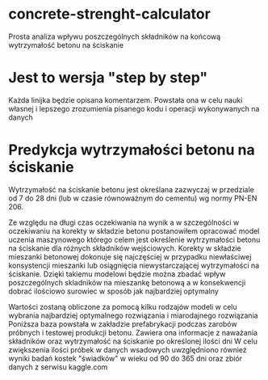# concrete-strenght-calculator
Prosta analiza wpływu poszczególnych składników na końcową wytrzymałość betonu na ściskanie

# Jest to wersja "step by step"
Każda linijka będzie opisana komentarzem.
Powstała ona w celu nauki własnej i lepszego zrozumienia pisanego kodu i operacji wykonywanych na danych

# Predykcja wytrzymałości betonu na ściskanie

Wytrzymałość na ściskanie betonu jest określana zazwyczaj w przedziale od 7 do 28 dni (lub w czasie równoważnym do cementu) wg normy PN-EN 206.

Ze względu na długi czas oczekiwania na wynik a w szczególności w oczekiwaniu na korekty w składzie betonu postanowiłem opracować model uczenia maszynowego którego celem jest określenie wytrzymałości betonu na ściskanie dla różnych składników wejściowych.
Korekty w składzie mieszanki betonowej dokonuje się najczęściej w przypadku niewłaściwej konsystencji mieszanki lub osiągnięcia niewystarczającej wytrzymałości na ściskanie. Dzięki takiemu modelowi będzie można zbadać wpływ poszczególnych skladników na mieszankę betonową a w konsekwencji dobrać ilościowo surowiec w sposób jak najbardziej optymalny 

Wartości zostaną obliczone za pomocą kilku rodzajów modeli w celu wybrania najbardziej optymalnego rozwiązania i miarodajnego rozwiązania
Poniższa baza powstała w zakładzie prefabrykacji podczas zarobów próbnych i testowej produkcji betonu.
Zawiera ona informacje z naważania składników oraz wytrzymałość na ściskanie po określonej ilości dni
W celu zwiększenia ilości próbek w danych wsadowych uwzględniono również wyniki badań kostek "świadków" w wieku od 90 do 365 dni oraz zbiór danych z serwisu kaggle.com
